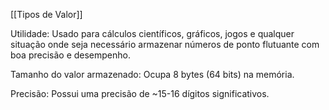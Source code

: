 [[Tipos de Valor]]

Utilidade:
Usado para cálculos científicos, gráficos, jogos e qualquer situação onde seja necessário armazenar números de ponto flutuante com boa precisão e desempenho.

Tamanho do valor armazenado:
Ocupa 8 bytes (64 bits) na memória.

Precisão:
Possui uma precisão de ~15-16 dígitos significativos.